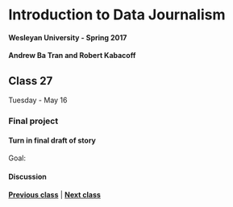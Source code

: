 # Introduction to Data Journalism
  
#### Wesleyan University - Spring 2017
  
**Andrew Ba Tran and Robert Kabacoff**
  
## Class 27
Tuesday - May 16
                             
### Final project
                             
#### Turn in final draft of story
                             
Goal: 
                             
#### Discussion

                   
**[Previous class](class28.md)** | **[Next class](class30.md)**
